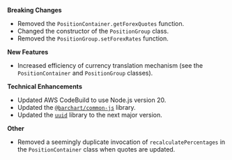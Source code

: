 **Breaking Changes**

* Removed the `PositionContainer.getForexQuotes` function.
* Changed the constructor of the `PositionGroup` class.
* Removed the `PositionGroup.setForexRates` function.

**New Features**

* Increased efficiency of currency translation mechanism (see the `PositionContainer` and `PositionGroup` classes).

**Technical Enhancements**

* Updated AWS CodeBuild to use Node.js version 20.
* Updated the [`@barchart/common-js`](https://github.com/barchart/common-js) library.
* Updated the [`uuid`](https://github.com/uuidjs/uuid) library to the next major version.

**Other**

* Removed a seemingly duplicate invocation of `recalculatePercentages` in the `PositionContainer` class when quotes are updated.